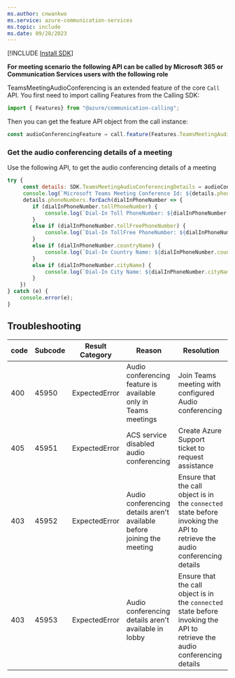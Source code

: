 ```yaml
---
ms.author: cnwankwo
ms.service: azure-communication-services
ms.topic: include
ms.date: 09/28/2023
---
```

[!INCLUDE [Install SDK](../install-sdk/install-sdk-web.md)]

**For meeting scenario the following API can be called by Microsoft 365 or Communication Services users with the following role**


TeamsMeetingAudioConferencing is an extended feature of the core `Call` API. You first need to import calling Features from the Calling SDK:

```js
import { Features} from "@azure/communication-calling";
```

Then you can get the feature API object from the call instance:

```js
const audioConferencingFeature = call.feature(Features.TeamsMeetingAudioConferencing);
```

### Get the audio conferencing details of a meeting
Use the following API, to get the audio conferencing details of a meeting
```js
try {
     const details: SDK.TeamsMeetingAudioConferencingDetails = audioConferencingFeature.getTeamsMeetingAudioConferencingDetails();
     console.log(`Microsoft Teams Meeting Conference Id: ${details.phoneConferenceId}`);
     details.phoneNumbers.forEach(dialInPhoneNumber => {
        if (dialInPhoneNumber.tollPhoneNumber) { 
            console.log(`Dial-In Toll PhoneNumber: ${dialInPhoneNumber.tollPhoneNumber.phoneNumber}`);
        }
        else if (dialInPhoneNumber.tollFreePhoneNumber) { 
            console.log(`Dial-In TollFree PhoneNumber: ${dialInPhoneNumber.tollFreePhoneNumber.phoneNumber}`);
        } 
        else if (dialInPhoneNumber.countryName) {
            console.log(`Dial-In Country Name: ${dialInPhoneNumber.countryName}`);
        }
        else if (dialInPhoneNumber.cityName) {
            console.log(`Dial-In City Name: ${dialInPhoneNumber.cityName}`);
        }
    })
} catch (e) {
    console.error(e);
}
```
## Troubleshooting
|code| Subcode | Result Category | Reason | Resolution |
|----------------------------------------------|--------|--------|---------|----------|
|400	| 45950 | ExpectedError  | Audio conferencing feature is available only in Teams meetings | Join Teams meeting with configured Audio conferencing |
|405 | 45951	| ExpectedError | ACS service disabled audio conferencing |  Create Azure Support ticket to request assistance |
|403 | 45952	| ExpectedError | Audio conferencing details aren't available before joining the meeting  | Ensure that the call object is in the `connected` state before invoking the API to retrieve the audio conferencing details |
|403 | 45953	| ExpectedError | Audio conferencing details aren't available in lobby  | Ensure that the call object is in the `connected` state before invoking the API to retrieve the audio conferencing details |
